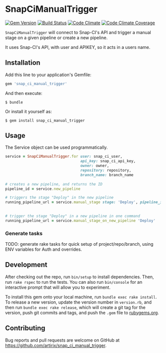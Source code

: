 # SnapCiManualTrigger

[![Gem Version](https://badge.fury.io/rb/snap_ci_manual_trigger.svg)](http://badge.fury.io/rb/snap_ci_manual_trigger)
[![Build Status](https://travis-ci.org/artirix/snap_ci_manual_trigger.svg?branch=master)](https://travis-ci.org/artirix/snap_ci_manual_trigger)
[![Code Climate](https://codeclimate.com/github/artirix/snap_ci_manual_trigger.png)](https://codeclimate.com/github/artirix/snap_ci_manual_trigger)
[![Code Climate Coverage](https://codeclimate.com/github/artirix/snap_ci_manual_trigger/coverage.png)](https://codeclimate.com/github/artirix/snap_ci_manual_trigger)

`SnapCiManualTrigger` will connect to Snap-CI's API and trigger a manual stage on 
a given pipeline or create a new pipeline.
 

It uses Snap-CI's API, with user and APIKEY, so it acts in a users name.


## Installation

Add this line to your application's Gemfile:

```ruby
gem 'snap_ci_manual_trigger'
```

And then execute:

    $ bundle

Or install it yourself as:

    $ gem install snap_ci_manual_trigger

## Usage

The Service object can be used programmatically. 

```ruby
service = SnapCiManualTrigger.for user: snap_ci_user, 
                                  api_key: snap_ci_api_key,
                                  owner: owner,
                                  repository: repository, 
                                  branch_name: branch_name
                                  
# creates a new pipeline, and returns the ID
pipeline_id = service.new_pipeline

# triggers the stage "Deploy" in the new pipeline
running_pipeline_url = service.manual_stage stage: 'Deploy', pipeline_id: pipeline_id
 
 
# trigger the stage "Deploy" in a new pipeline in one command
running_pipeline_url = service.manual_stage_on_new_pipeline 'Deploy'
```

### Generate tasks

TODO: generate rake tasks for quick setup of project/repo/branch, using ENV variables for Auth and overrides. 

## Development

After checking out the repo, run `bin/setup` to install dependencies. Then, run `rake rspec` to run the tests. You can also run `bin/console` for an interactive prompt that will allow you to experiment.

To install this gem onto your local machine, run `bundle exec rake install`. To release a new version, update the version number in `version.rb`, and then run `bundle exec rake release`, which will create a git tag for the version, push git commits and tags, and push the `.gem` file to [rubygems.org](https://rubygems.org).

## Contributing

Bug reports and pull requests are welcome on GitHub at https://github.com/artirix/snap_ci_manual_trigger.

